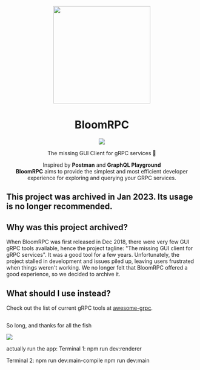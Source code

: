 <p align="center">
  <img src="./resources/logo.svg" width="256" height="256"/>
</p>
<h1 align="center">BloomRPC</h1>

<p align="center">
  <img src="https://img.shields.io/github/release/uw-labs/bloomrpc.svg" />
</p>
<p align="center">The missing GUI Client for gRPC services 🌸 </p>

<p align="center">Inspired by <b>Postman</b> and <b>GraphQL Playground</b><br/>
  <b>BloomRPC</b> aims to provide the simplest and most efficient developer experience for exploring
and querying your GRPC services.
</p>

## This project was archived in Jan 2023. Its usage is no longer recommended.


## Why was this project archived?

When BloomRPC was first released in Dec 2018, there were very few GUI gRPC tools available, hence the project tagline: "The missing GUI client for gRPC services". It was a good tool for a few years. Unfortunately, the project stalled in development and issues piled up, leaving users frustrated when things weren't working. We no longer felt that BloomRPC offered a good experience, so we decided to archive it.


## What should I use instead?

Check out the list of current gRPC tools at [awesome-grpc](https://github.com/grpc-ecosystem/awesome-grpc#tools).

##

So long, and thanks for all the fish

<img src="./resources/editor-preview.gif" />

<!-- ## RUN ME: 
cd bloomrpc
yarn install && ./node_modules/.bin/electron-rebuild
npm run package -->

actually run the app: 
Terminal 1: 
npm run dev:renderer      

Terminal 2: 
npm run dev:main-compile
npm run dev:main     

